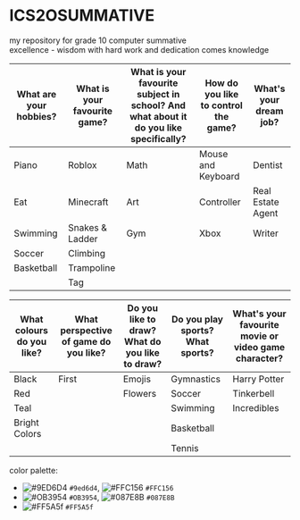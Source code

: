 # ICS2OSUMMATIVE
my repository for grade 10 computer summative <br>
excellence -
  wisdom 
  with hard work and dedication comes knowledge


What are your hobbies? | What is your favourite game? | What is your favourite subject in school? And what about it do you like specifically? | How do you like to control the game? | What's your dream job?|
-------------------|----------------------------------|-------------------------------------------------------------------------------------------------|--------------------------------------|-----------------------|
Piano|Roblox|Math|Mouse and Keyboard|Dentist|
Eat|Minecraft|Art|Controller|Real Estate Agent|
Swimming|Snakes & Ladder|Gym|Xbox|Writer|
Soccer|Climbing| | | |
Basketball|Trampoline| | | |
| |Tag| | | |

What colours do you like? | What perspective of game do you like? | Do you like to draw? What do you like to draw? | Do you play sports? What sports? | What's your favourite movie or video game character?|
--------------------------|---------------------------------------|------------------------------------------------|-----------------------------------|-----------------------------------------------------|
Black|First|Emojis|Gymnastics|Harry Potter|
Red| |Flowers|Soccer|Tinkerbell|
Teal| | |Swimming|Incredibles|
Bright Colors| | |Basketball| |
| | | |Tennis| |

color palette:
- ![#9ED6D4](https://placehold.it/15/9ed6d4/000000?text=+) `#9ed6d4`, ![#FFC156](https://placehold.it/15/FFC156/000000?text=+) `#FFC156`
- ![#OB3954](https://placehold.it/15/OB3954/000000?text=+) `#OB3954`, ![#087E8B](https://placehold.it/15/087E8B/000000?text=+) `#087E8B`
- ![#FF5A5f](https://placehold.it/15/FF5A5f000000?text=+) `#FF5A5f`

